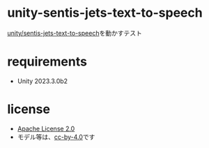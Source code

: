 # unity-sentis-jets-text-to-speech

[unity/sentis-jets-text-to-speech](https://huggingface.co/unity/sentis-jets-text-to-speech)を動かすテスト

# requirements
* Unity 2023.3.0b2

# license
* [Apache License 2.0](./LICENSE)
* モデル等は、[cc-by-4.0]()です
